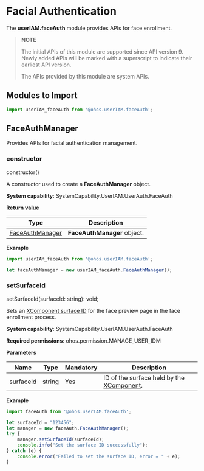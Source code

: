 # Facial Authentication

The **userIAM.faceAuth** module provides APIs for face enrollment.

> **NOTE**
>
> The initial APIs of this module are supported since API version 9. Newly added APIs will be marked with a superscript to indicate their earliest API version.
>
> The APIs provided by this module are system APIs.

## Modules to Import

```js
import userIAM_faceAuth from '@ohos.userIAM.faceAuth';
```

## FaceAuthManager

Provides APIs for facial authentication management.

### constructor

constructor()

A constructor used to create a **FaceAuthManager** object.

**System capability**: SystemCapability.UserIAM.UserAuth.FaceAuth

**Return value**

| Type                  | Description                |
| ---------------------- | -------------------- |
| [FaceAuthManager](#faceauthmanager) | **FaceAuthManager** object.|

**Example**

  ```js
  import userIAM_faceAuth from '@ohos.userIAM.faceAuth';

  let faceAuthManager = new userIAM_faceAuth.FaceAuthManager();
  ```

### setSurfaceId

setSurfaceId(surfaceId: string): void;

Sets an [XComponent surface ID](../arkui-ts/ts-basic-components-xcomponent.md#getxcomponentsurfaceid) for the face preview page in the face enrollment process.

**System capability**: SystemCapability.UserIAM.UserAuth.FaceAuth

**Required permissions**: ohos.permission.MANAGE_USER_IDM

**Parameters**

| Name        | Type                              | Mandatory| Description                      |
| -------------- | ---------------------------------- | ---- | -------------------------- |
| surfaceId       | string     | Yes  | ID of the surface held by the [XComponent](../arkui-ts/ts-basic-components-xcomponent.md#getxcomponentsurfaceid).|

**Example**

  ```js
  import faceAuth from '@ohos.userIAM.faceAuth';

  let surfaceId = "123456";
  let manager = new faceAuth.FaceAuthManager();
  try {
      manager.setSurfaceId(surfaceId);
      console.info("Set the surface ID successfully");
  } catch (e) {
      console.error("Failed to set the surface ID, error = " + e);
  }
  ```
